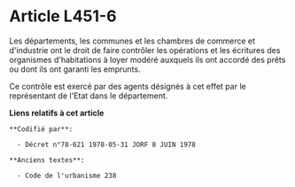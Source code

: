 # Article L451-6

Les départements, les communes et les chambres de commerce et d'industrie ont le droit de faire contrôler les opérations et
les écritures des organismes d'habitations à loyer modéré auxquels ils ont accordé des prêts ou dont ils ont garanti les
emprunts.

Ce contrôle est exercé par des agents désignés à cet effet par le représentant de l'Etat dans le département.

**Liens relatifs à cet article**

	**Codifié par**:

	  - Décret n°78-621 1978-05-31 JORF 8 JUIN 1978

	**Anciens textes**:

	  - Code de l'urbanisme 238
